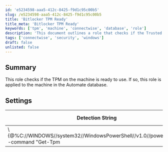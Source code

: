 ```yaml
---
id: 'e5234598-aaa5-412c-8425-f9d1c95c00b5'
slug: /e5234598-aaa5-412c-8425-f9d1c95c00b5
title: 'Bitlocker TPM Ready'
title_meta: 'Bitlocker TPM Ready'
keywords: ['tpm', 'machine', 'connectwise', 'database', 'role']
description: 'This document outlines a role that checks if the Trusted Platform Module (TPM) is ready for use on a machine. If the TPM is ready, the role is applied to the machine in the ConnectWise Automate database, ensuring proper configuration and security measures are in place.'
tags: ['connectwise', 'security', 'windows']
draft: false
unlisted: false
---
```


## Summary

This role checks if the TPM on the machine is ready to use. If so, this role is applied to the machine in the Automate database.

## Settings

| Detection String                                                                                           | Comparator | Result | Applicable OS |
|------------------------------------------------------------------------------------------------------------|------------|--------|----------------|
| \\\{@%C://WINDOWS//system32//WindowsPowerShell//v1.0//powershell.exe -command "Get-Tpm|select -ExpandProperty TPMReady"@%} | Contains   | True   | All OS's       |


